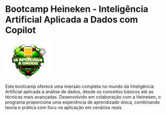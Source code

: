 # Bootcamp Heineken - Inteligência Artificial Aplicada a Dados com Copilot


![imagem logotipo do bootcamp](heineken-imagem-bootcamp.webp) 


Este bootcamp oferece uma imersão completa no mundo da Inteligência Artificial aplicada à análise de dados, desde os conceitos básicos até as técnicas mais avançadas. Desenvolvido em colaboração com a Heineken, o programa proporciona uma experiência de aprendizado única, combinando teoria e prática com foco na aplicação em cenários reais.